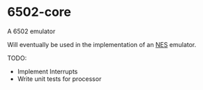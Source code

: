 # 6502-core
A 6502 emulator

Will eventually be used in the implementation of an [NES](https://en.wikipedia.org/wiki/Nintendo_Entertainment_System) emulator.

TODO:
- Implement Interrupts
- Write unit tests for processor